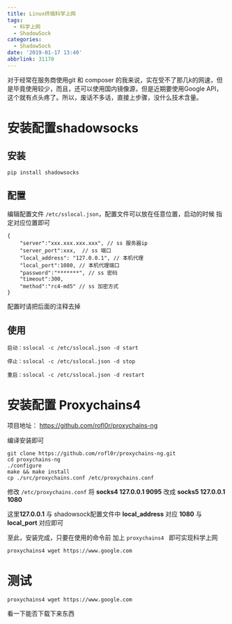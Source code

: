 ```yaml
---
title: Linux终端科学上网
tags:
  - 科学上网
  - ShadowSock
categories:
  - ShadowSock
date: '2019-01-17 13:40'
abbrlink: 31170
---
```


对于经常在服务商使用git 和 composer 的我来说，实在受不了那几k的网速，但是毕竟使用较少，而且，还可以使用国内镜像源，但是近期要使用Google API，这个就有点头疼了。所以，废话不多话，直接上步骤，没什么技术含量。

<!--more-->

# 安装配置shadowsocks

## 安装

~~~
pip install shadowsocks
~~~

## 配置

编辑配置文件 `/etc/sslocal.json`，配置文件可以放在任意位置，启动的时候 指定对应位置即可

~~~
{
    "server":"xxx.xxx.xxx.xxx", // ss 服务器ip
    "server_port":xxx,  // ss 端口
    "local_address": "127.0.0.1", // 本机代理
    "local_port":1080, // 本机代理端口
    "password":"*******", // ss 密码
    "timeout":300,
    "method":"rc4-md5" // ss 加密方式
}
~~~

配置时请把后面的注释去掉

## 使用

~~~
启动：sslocal -c /etc/sslocal.json -d start

停止：sslocal -c /etc/sslocal.json -d stop

重启：sslocal -c /etc/sslocal.json -d restart
~~~

# 安装配置 Proxychains4

项目地址： https://github.com/rofl0r/proxychains-ng

编译安装即可

~~~
git clone https://github.com/rofl0r/proxychains-ng.git
cd proxychains-ng
./configure
make && make install
cp ./src/proxychains.conf /etc/proxychains.conf
~~~

修改 `/etc/proxychains.conf` 将 **socks4 127.0.0.1 9095** 改成 **socks5 127.0.0.1 1080** 

这里**127.0.0.1** 与 shadowsock配置文件中 **local_address** 对应 **1080** 与 **local_port** 对应即可

至此，安装完成，只要在使用的命令前 加上 `proxychains4 ` 即可实现科学上网

~~~
proxychains4 wget https://www.google.com
~~~

# 测试

~~~
proxychains4 wget https://www.google.com
~~~

看一下能否下载下来东西